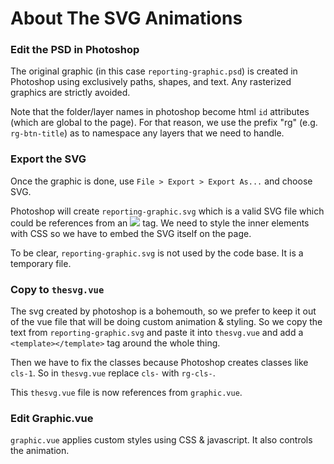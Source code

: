 
# About The SVG Animations

### Edit the PSD in Photoshop

The original graphic (in this case `reporting-graphic.psd`) is created in Photoshop using 
exclusively paths, shapes, and text. Any rasterized graphics are strictly avoided.

Note that the folder/layer names in photoshop become html `id` attributes (which are global
to the page). For that reason, we use the prefix "rg" (e.g. `rg-btn-title`) as to namespace
any layers that we need to handle.


### Export the SVG

Once the graphic is done, use `File > Export > Export As...` and choose SVG.

Photoshop will create `reporting-graphic.svg` which is a valid SVG file which could be
references from an <img src= /> tag. We need to style the inner elements with CSS so 
we have to embed the SVG itself on the page.

To be clear, `reporting-graphic.svg` is not used by the code base. It is a temporary file.

### Copy to `thesvg.vue`

The svg created by photoshop is a bohemouth, so we prefer to keep it out of the vue file
that will be doing custom animation & styling. So we copy the text from `reporting-graphic.svg`
and paste it into `thesvg.vue` and add a `<template></template>` tag around the whole thing.

Then we have to fix the classes because Photoshop creates classes like `cls-1`. So in `thesvg.vue`
replace `cls-` with `rg-cls-`.

This `thesvg.vue` file is now references from `graphic.vue`.

### Edit Graphic.vue

`graphic.vue` applies custom styles using CSS & javascript. It also controls the animation.

